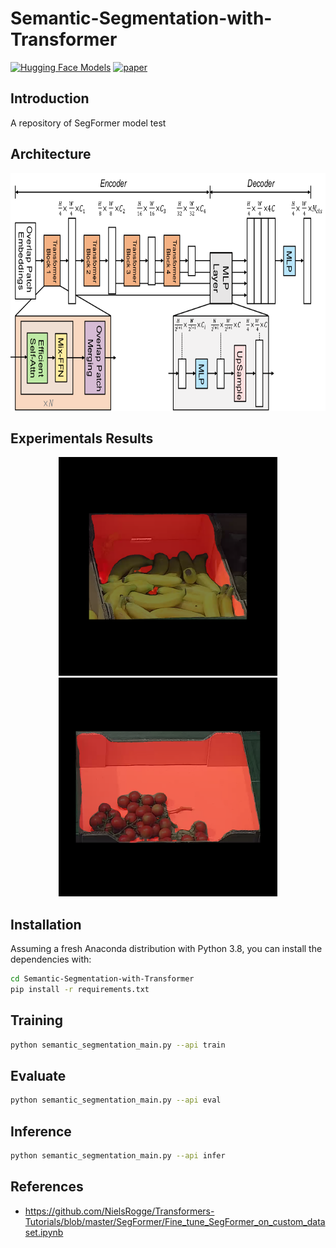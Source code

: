 # Semantic-Segmentation-with-Transformer

[![Hugging Face Models](https://img.shields.io/badge/%F0%9F%A4%97%20Hugging%20Face-Models-yellow)](https://huggingface.co/docs/transformers/model_doc/segformer)
[![paper](https://img.shields.io/badge/arXiv-Paper-red)](https://arxiv.org/abs/2105.15203)
## Introduction

A repository of SegFormer model test

## Architecture

<p align="center">
<img src="fig/segformer_architecture.png" width = "747" height = "380" alt="segformer architecture" />
</p>

## Experimentals Results

<p align="center">
<img src="fig/result-1.png" width = "350" height = "350" alt="result-1" /><img src="fig/result-2.png" width = "350" height = "350" alt="result-2" />
</p>

## Installation

Assuming a fresh Anaconda distribution with Python 3.8, you can install the dependencies with:

```sh
cd Semantic-Segmentation-with-Transformer
pip install -r requirements.txt
```

## Training

```sh
python semantic_segmentation_main.py --api train
```

## Evaluate

```sh
python semantic_segmentation_main.py --api eval
```

## Inference

```sh
python semantic_segmentation_main.py --api infer
```

## References

+ https://github.com/NielsRogge/Transformers-Tutorials/blob/master/SegFormer/Fine_tune_SegFormer_on_custom_dataset.ipynb
